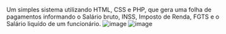 Um simples sistema utilizando HTML, CSS e PHP, que gera uma folha de pagamentos informando o Salário bruto, INSS, Imposto de Renda, FGTS e o Salário liquído de um funcionário.
![image](https://user-images.githubusercontent.com/80614001/190227186-742bb0e0-638e-4657-833e-5ce9412f2b98.png)
![image](https://user-images.githubusercontent.com/80614001/190227234-9e34cbda-7068-474b-bb34-49126ccb714d.png)
